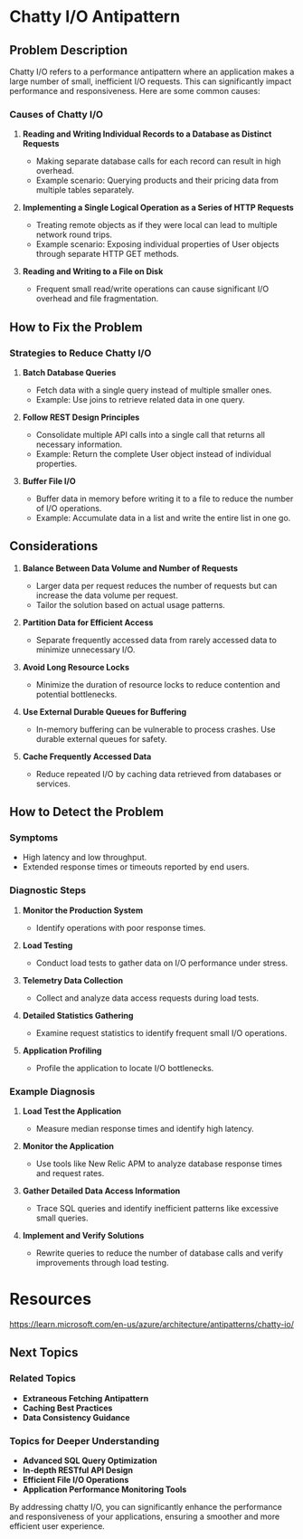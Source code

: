 # Chatty I/O Antipattern

## Problem Description

Chatty I/O refers to a performance antipattern where an application makes a large number of small, inefficient I/O requests. This can significantly impact performance and responsiveness. Here are some common causes:

### Causes of Chatty I/O

1. **Reading and Writing Individual Records to a Database as Distinct Requests**
    - Making separate database calls for each record can result in high overhead.
    - Example scenario: Querying products and their pricing data from multiple tables separately.

2. **Implementing a Single Logical Operation as a Series of HTTP Requests**
    - Treating remote objects as if they were local can lead to multiple network round trips.
    - Example scenario: Exposing individual properties of User objects through separate HTTP GET methods.

3. **Reading and Writing to a File on Disk**
    - Frequent small read/write operations can cause significant I/O overhead and file fragmentation.

## How to Fix the Problem

### Strategies to Reduce Chatty I/O

1. **Batch Database Queries**
    - Fetch data with a single query instead of multiple smaller ones.
    - Example: Use joins to retrieve related data in one query.

2. **Follow REST Design Principles**
    - Consolidate multiple API calls into a single call that returns all necessary information.
    - Example: Return the complete User object instead of individual properties.

3. **Buffer File I/O**
    - Buffer data in memory before writing it to a file to reduce the number of I/O operations.
    - Example: Accumulate data in a list and write the entire list in one go.

## Considerations

1. **Balance Between Data Volume and Number of Requests**
    - Larger data per request reduces the number of requests but can increase the data volume per request.
    - Tailor the solution based on actual usage patterns.

2. **Partition Data for Efficient Access**
    - Separate frequently accessed data from rarely accessed data to minimize unnecessary I/O.

3. **Avoid Long Resource Locks**
    - Minimize the duration of resource locks to reduce contention and potential bottlenecks.

4. **Use External Durable Queues for Buffering**
    - In-memory buffering can be vulnerable to process crashes. Use durable external queues for safety.

5. **Cache Frequently Accessed Data**
    - Reduce repeated I/O by caching data retrieved from databases or services.

## How to Detect the Problem

### Symptoms

- High latency and low throughput.
- Extended response times or timeouts reported by end users.

### Diagnostic Steps

1. **Monitor the Production System**
    - Identify operations with poor response times.
  
2. **Load Testing**
    - Conduct load tests to gather data on I/O performance under stress.
  
3. **Telemetry Data Collection**
    - Collect and analyze data access requests during load tests.

4. **Detailed Statistics Gathering**
    - Examine request statistics to identify frequent small I/O operations.

5. **Application Profiling**
    - Profile the application to locate I/O bottlenecks.

### Example Diagnosis

1. **Load Test the Application**
    - Measure median response times and identify high latency.

2. **Monitor the Application**
    - Use tools like New Relic APM to analyze database response times and request rates.

3. **Gather Detailed Data Access Information**
    - Trace SQL queries and identify inefficient patterns like excessive small queries.

4. **Implement and Verify Solutions**
    - Rewrite queries to reduce the number of database calls and verify improvements through load testing.

# Resources

https://learn.microsoft.com/en-us/azure/architecture/antipatterns/chatty-io/

## Next Topics

### Related Topics

- **Extraneous Fetching Antipattern**
- **Caching Best Practices**
- **Data Consistency Guidance**

### Topics for Deeper Understanding

- **Advanced SQL Query Optimization**
- **In-depth RESTful API Design**
- **Efficient File I/O Operations**
- **Application Performance Monitoring Tools**

By addressing chatty I/O, you can significantly enhance the performance and responsiveness of your applications, ensuring a smoother and more efficient user experience.
